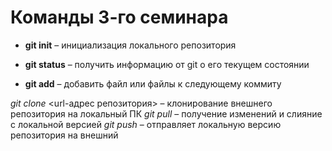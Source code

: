 # Команды 3-го семинара 

* **git init** – инициализация локального репозитория

* **git status** – получить информацию от git о его текущем состоянии

* **git add** – добавить файл или файлы к следующему коммиту

*git clone* <url-адрес репозитория> – клонирование внешнего репозитория на  локальный ПК
*git pull* – получение изменений и слияние с локальной версией
*git push* – отправляет локальную версию репозитория на внешний